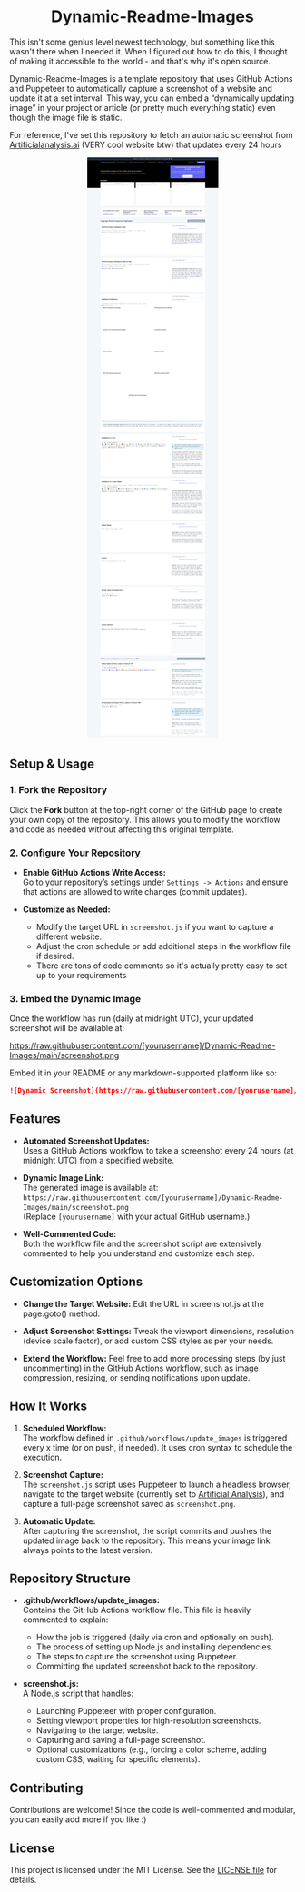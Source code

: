 <h1 align="center">Dynamic-Readme-Images</h1>

This isn't some genius level newest technology, but something like this wasn't there when I needed it. When I figured out how to do this, I thought of making it accessible to the world - and that's why it's open source. 

Dynamic-Readme-Images is a template repository that uses GitHub Actions and Puppeteer to automatically capture a screenshot of a website and update it at a set interval. This way, you can embed a “dynamically updating image” in your project or article (or pretty much everything static) even though the image file is static.

For reference, I've set this repository to fetch an automatic screenshot from [Artificialanalysis.ai](https://artificialanalysis.ai/) (VERY cool website btw) that updates every 24 hours
<p align="center">
    <img src="https://github.com/Kuberwastaken/Dynamic-Readme-Images/blob/main/screenshot.png" alt="Artificialanalysis-auto-update">
</p>

## Setup & Usage

### 1. Fork the Repository

Click the **Fork** button at the top-right corner of the GitHub page to create your own copy of the repository. This allows you to modify the workflow and code as needed without affecting this original template.

### 2. Configure Your Repository

- **Enable GitHub Actions Write Access:**  
  Go to your repository’s settings under `Settings -> Actions` and ensure that actions are allowed to write changes (commit updates).

- **Customize as Needed:**  
  - Modify the target URL in `screenshot.js` if you want to capture a different website.
  - Adjust the cron schedule or add additional steps in the workflow file if desired.
  - There are tons of code comments so it's actually pretty easy to set up to your requirements

### 3. Embed the Dynamic Image

Once the workflow has run (daily at midnight UTC), your updated screenshot will be available at:

https://raw.githubusercontent.com/[yourusername]/Dynamic-Readme-Images/main/screenshot.png


Embed it in your README or any markdown-supported platform like so:
```markdown
![Dynamic Screenshot](https://raw.githubusercontent.com/[yourusername]/Dynamic-Readme-Images/main/screenshot.png)
```

## Features

- **Automated Screenshot Updates:**  
  Uses a GitHub Actions workflow to take a screenshot every 24 hours (at midnight UTC) from a specified website.

- **Dynamic Image Link:**  
  The generated image is available at:  
  `https://raw.githubusercontent.com/[yourusername]/Dynamic-Readme-Images/main/screenshot.png`  
  (Replace `[yourusername]` with your actual GitHub username.)

- **Well-Commented Code:**  
  Both the workflow file and the screenshot script are extensively commented to help you understand and customize each step.

## Customization Options
- **Change the Target Website:**
Edit the URL in screenshot.js at the page.goto() method.

- **Adjust Screenshot Settings:**
Tweak the viewport dimensions, resolution (device scale factor), or add custom CSS styles as per your needs.

- **Extend the Workflow:**
Feel free to add more processing steps (by just uncommenting) in the GitHub Actions workflow, such as image compression, resizing, or sending notifications upon update.

## How It Works

1. **Scheduled Workflow:**  
   The workflow defined in `.github/workflows/update_images` is triggered every x time (or on push, if needed). It uses cron syntax to schedule the execution.

2. **Screenshot Capture:**  
   The `screenshot.js` script uses Puppeteer to launch a headless browser, navigate to the target website (currently set to [Artificial Analysis](https://artificialanalysis.ai/)), and capture a full-page screenshot saved as `screenshot.png`.

3. **Automatic Update:**  
   After capturing the screenshot, the script commits and pushes the updated image back to the repository. This means your image link always points to the latest version.

## Repository Structure

- **.github/workflows/update_images:**  
  Contains the GitHub Actions workflow file. This file is heavily commented to explain:
  - How the job is triggered (daily via cron and optionally on push).
  - The process of setting up Node.js and installing dependencies.
  - The steps to capture the screenshot using Puppeteer.
  - Committing the updated screenshot back to the repository.

- **screenshot.js:**  
  A Node.js script that handles:
  - Launching Puppeteer with proper configuration.
  - Setting viewport properties for high-resolution screenshots.
  - Navigating to the target website.
  - Capturing and saving a full-page screenshot.
  - Optional customizations (e.g., forcing a color scheme, adding custom CSS, waiting for specific elements).

## Contributing
Contributions are welcome! Since the code is well-commented and modular, you can easily add more if you like :)

## License
This project is licensed under the MIT License. See the [LICENSE file](https://github.com/Kuberwastaken/Dynamic-Readme-Images/blob/main/LICENSE) for details.
